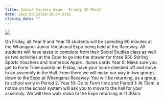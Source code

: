 ```yaml
---
title: Junior Careers Expo - Friday 26 March
date: 2021-03-23T19:16:54.838Z
closing_date: ""
---
```

![](https://res.cloudinary.com/whanganuihigh/image/upload/v1616527347/Careers%20and%20Vocational/Logos/NZ-Careers-Expo-Logo-Horizontal-Navy-300x107.png)

On Friday, all Year 9 and Year 10 students will be spending 90 minutes at the Whanganui Junior Vocational Expo being held at the Raceway. All students will have tasks to complete from their Social Studies class as well as two activities at the Expo to go into the drawer for three $50 Stirling Sports Vouchers and numerous Apple . itunes cards Year 9: Make sure you get to Form Time quickly on Friday, have your name checked off and move to an assembly in the Hall. From there we will make our way in two groups down to the Expo at Whanganui Raceway. You will be returning, as a group, to school early in Period 2.  Year 10: Go to Form time and Period 1: At 10am, a notice on the school system will ask you to move to the hall for your assembly. We will then walk down to the Expo returning at 11.30am.
